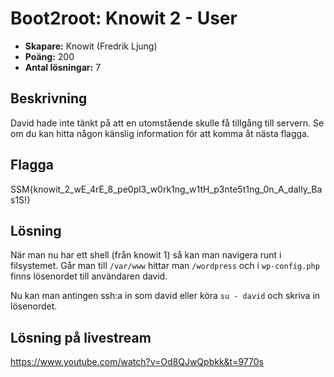 # Boot2root: Knowit 2 - User

- **Skapare:** Knowit (Fredrik Ljung)
- **Poäng:** 200
- **Antal lösningar:** 7

## Beskrivning

David hade inte tänkt på att en utomstående skulle få tillgång till servern.
Se om du kan hitta någon känslig information för att komma åt nästa flagga.

## Flagga

SSM{knowit_2_wE_4rE_8_pe0pl3_w0rk1ng_w1tH_p3nte5t1ng_0n_A_daIly_Bas1S!}

## Lösning

När man nu har ett shell (från knowit 1) så kan man navigera runt i filsystemet.
Går man till `/var/www` hittar man `/wordpress` och i `wp-config.php` finns lösenordet till användaren david.

Nu kan man antingen ssh:a in som david eller köra `su - david` och skriva in lösenordet.

## Lösning på livestream

https://www.youtube.com/watch?v=Od8QJwQpbkk&t=9770s
